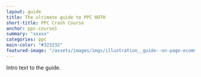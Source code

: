```yaml
---
layout: guide
title: The ultimate guide to PPC HOTH
short-title: PPC Crash Course
anchor: ppc-course1
summary: "xxxxx"
categories: ppc
main-color: "#323232"
featured-image: "/assets/images/imgs/illustration__guide--on-page-ecommerce.png"
---
```


Intro text to the guide.